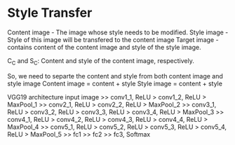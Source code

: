 # Style Transfer

Content image - The image whose style needs to be modified.
Style image - Style of this image will be transfered to the content image
Target image - contains content of the content image and style of the style image.

C<sub>C</sub> and S<sub>C</sub>: Content and style of the content image, respectively.

So, we need to separte the content and style from both content image and style image
Content image = content + style
Style image = content + style



VGG19 architecture
input image >>
conv1_1, ReLU > conv1_2, ReLU > MaxPool_1 >>
conv2_1, ReLU > conv2_2, ReLU > MaxPool_2 >>
conv3_1, ReLU > conv3_2, ReLU > conv3_3, ReLU > conv3_4, ReLU > MaxPool_3 >>
conv4_1, ReLU > conv4_2, ReLU > conv4_3, ReLU > conv4_4, ReLU > MaxPool_4 >>
conv5_1, ReLU > conv5_2, ReLU > conv5_3, ReLU > conv5_4, ReLU > MaxPool_5 >>
fc1 >> fc2 >> fc3, Softmax
